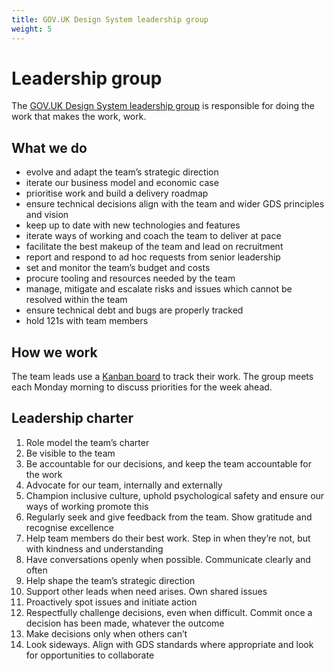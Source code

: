 ```yaml
---
title: GOV.UK Design System leadership group
weight: 5
---
```


# Leadership group

The [GOV.UK Design System leadership group](https://design-system.service.gov.uk/design-system-team/#team-leads) is responsible for doing the work that makes the work, work.

## What we do
- evolve and adapt the team’s strategic direction
- iterate our business model and economic case
- prioritise work and build a delivery roadmap
- ensure technical decisions align with the team and wider GDS principles and vision
- keep up to date with new technologies and features
- iterate ways of working and coach the team to deliver at pace
- facilitate the best makeup of the team and lead on recruitment
- report and respond to ad hoc requests from senior leadership
- set and monitor the team’s budget and costs
- procure tooling and resources needed by the team
- manage, mitigate and escalate risks and issues which cannot be resolved within the team
- ensure technical debt and bugs are properly tracked
- hold 121s with team members

## How we work
The team leads use a [Kanban board](https://github.com/orgs/alphagov/projects/87/views/1) to track their work. The group meets each Monday morning to discuss priorities for the week ahead.

## Leadership charter
1. Role model the team’s charter
2. Be visible to the team
3. Be accountable for our decisions, and keep the team accountable for the work
4. Advocate for our team, internally and externally
5. Champion inclusive culture, uphold psychological safety and ensure our ways of working promote this
6. Regularly seek and give feedback from the team. Show gratitude and recognise excellence
7. Help team members do their best work. Step in when they’re not, but with kindness and understanding
8. Have conversations openly when possible. Communicate clearly and often
9. Help shape the team’s strategic direction
10. Support other leads when need arises. Own shared issues
11. Proactively spot issues and initiate action
12. Respectfully challenge decisions, even when difficult. Commit once a decision has been made, whatever the outcome
13. Make decisions only when others can’t
14. Look sideways. Align with GDS standards where appropriate and look for opportunities to collaborate
